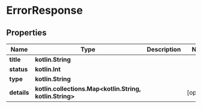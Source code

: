 
# ErrorResponse

## Properties
Name | Type | Description | Notes
------------ | ------------- | ------------- | -------------
**title** | **kotlin.String** |  | 
**status** | **kotlin.Int** |  | 
**type** | **kotlin.String** |  | 
**details** | **kotlin.collections.Map&lt;kotlin.String, kotlin.String&gt;** |  |  [optional]



